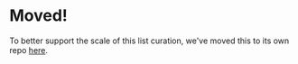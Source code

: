 # Moved!
To better support the scale of this list curation, we've moved this to its own repo [here](https://github.com/xMTinkerer/xm-labs-statuspage). 
